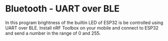 # Bluetooth - UART over BLE

In this program brightness of the builtin LED of ESP32 is be controlled using UART over BLE.
Install nRF Toolbox on your mobile and connect to ESP32 and send a number in the range of 0 and 255.
